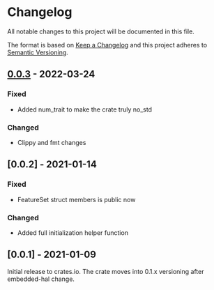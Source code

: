 # Changelog

All notable changes to this project will be documented in this file.

The format is based on [Keep a Changelog](http://keepachangelog.com/en/1.0.0/)
and this project adheres to [Semantic Versioning](http://semver.org/spec/v2.0.0.html).

## [0.0.3] - 2022-03-24

### Fixed

- Added num_trait to make the crate truly no_std


### Changed

- Clippy and fmt changes


## [0.0.2] - 2021-01-14

### Fixed

- FeatureSet struct members is public now


### Changed

- Added full initialization helper function


## [0.0.1] - 2021-01-09

Initial release to crates.io. The crate moves into 0.1.x versioning after embedded-hal change.

[0.0.3]: https://github.com/mjaakkol/sgpc3-rs/compare/v0.0.2...v0.0.3

[i5]: https://github.com/mjaakkol/sgpc3-rs/pull/5
